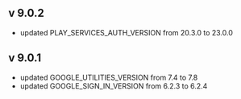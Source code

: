 
## v 9.0.2
* updated PLAY_SERVICES_AUTH_VERSION from 20.3.0 to 23.0.0

## v 9.0.1
* updated GOOGLE_UTILITIES_VERSION from 7.4 to 7.8
* updated GOOGLE_SIGN_IN_VERSION from 6.2.3 to 6.2.4